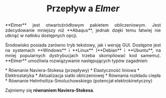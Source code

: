 # <p align="center">Przepływ a _Elmer_</p>
<p align="justify">**Elmer** jest otwartoźródłowym pakietem obliczeniowym. Jest zdecydowanie mniejszy niż **Abaqus**, jednak dzęki temu łatwiej nie utknąć w natłoku dostępnych opcji.  </p>
<p align="justify">Środowisko posiada zarówno tryb tekstowy, jak i wersję GUI. Dostępne jest na systemach **Windows** i **Linux** (**Debian** i **Ubuntu**, na mniej popularnych dystrybucjach trzeba skompilować kod samemu).
**Elmer** umożliwia rozwiązywanie następujących typów zagadnień: </p>
<div style="page-break-after: always;"></div>
* Równanie Naviera-Stokesa (przepływy)
* Elastyczność liniowa
* Elektrostatyka
* Aktualizacja siatki obliczeniowej
* Równania rozkładu ciepła
* Równanie Helmholtza-Smoluchowskiego (potencjał elektrokinetyczny)

Zajmiemy się **równaniem Naviera-Stokesa**.  





